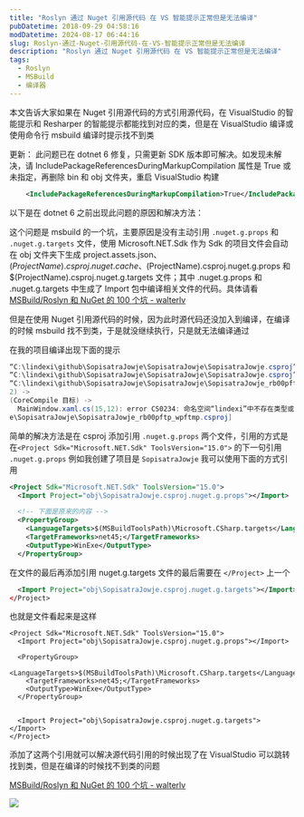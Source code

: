 ```yaml
---
title: "Roslyn 通过 Nuget 引用源代码 在 VS 智能提示正常但是无法编译"
pubDatetime: 2018-09-29 04:58:16
modDatetime: 2024-08-17 06:44:16
slug: Roslyn-通过-Nuget-引用源代码-在-VS-智能提示正常但是无法编译
description: "Roslyn 通过 Nuget 引用源代码 在 VS 智能提示正常但是无法编译"
tags:
  - Roslyn
  - MSBuild
  - 编译器
---
```





本文告诉大家如果在 Nuget 引用源代码的方式引用源代码，在 VisualStudio 的智能提示和 Resharper 的智能提示都能找到对应的类，但是在 VisualStudio 编译或使用命令行 msbuild 编译时提示找不到类

<!--more-->


<!-- CreateTime:2018/9/29 12:58:16 -->

<!-- csdn -->

<!-- 标签：Roslyn,MSBuild,编译器 -->

更新： 此问题已在 dotnet 6 修复，只需更新 SDK 版本即可解决。如发现未解决，请 IncludePackageReferencesDuringMarkupCompilation 属性是 True 或未指定，再删除 bin 和 obj 文件夹，重启 VisualStudio 构建

```xml
    <IncludePackageReferencesDuringMarkupCompilation>True</IncludePackageReferencesDuringMarkupCompilation>
```

以下是在 dotnet 6 之前出现此问题的原因和解决方法：

这个问题是 msbuild 的一个坑，主要原因是没有主动引用 `.nuget.g.props` 和 `.nuget.g.targets` 文件，使用 Microsoft.NET.Sdk 作为 Sdk 的项目文件会自动在 obj 文件夹下生成 project.assets.json、$(ProjectName).csproj.nuget.cache、$(ProjectName).csproj.nuget.g.props 和 $(ProjectName).csproj.nuget.g.targets 文件；其中 .nuget.g.props 和 .nuget.g.targets 中生成了 Import 包中编译相关文件的代码。具体请看[MSBuild/Roslyn 和 NuGet 的 100 个坑 - walterlv](https://blog.walterlv.com/post/problems-of-msbuild-and-nuget.html )

但是在使用 Nuget 引用源代码的时候，因为此时源代码还没加入到编译，在编译的时候 msbuild 找不到类，于是就没继续执行，只是就无法编译通过

在我的项目编译出现下面的提示

```csharp
“C:\lindexi\github\SopisatraJowje\SopisatraJowje\SopisatraJowje.csproj”(默认目标) (1) ->
“C:\lindexi\github\SopisatraJowje\SopisatraJowje\SopisatraJowje.csproj”(Build 目标) (1:2) ->
“C:\lindexi\github\SopisatraJowje\SopisatraJowje\SopisatraJowje_rb00pftp_wpftmp.csproj”(_CompileTemporaryAssembly 目标) (
2) ->
(CoreCompile 目标) ->
  MainWindow.xaml.cs(15,12): error CS0234: 命名空间“lindexi”中不存在类型或命名空间名“Doubi”(是否缺少程序集引用?) [C:\lindexi\github\SopisatraJowj
e\SopisatraJowje\SopisatraJowje_rb00pftp_wpftmp.csproj]
```

简单的解决方法是在 csproj 添加引用 `.nuget.g.props` 两个文件，引用的方式是在`<Project Sdk="Microsoft.NET.Sdk" ToolsVersion="15.0">` 的下一句引用 `.nuget.g.props` 例如我创建了项目是 `SopisatraJowje` 我可以使用下面的方式引用

```xml
<Project Sdk="Microsoft.NET.Sdk" ToolsVersion="15.0">
  <Import Project="obj\SopisatraJowje.csproj.nuget.g.props"></Import>

  <!-- 下面是原来的内容 -->
  <PropertyGroup>
    <LanguageTargets>$(MSBuildToolsPath)\Microsoft.CSharp.targets</LanguageTargets>
    <TargetFrameworks>net45;</TargetFrameworks>
    <OutputType>WinExe</OutputType>
  </PropertyGroup>
```

在文件的最后再添加引用 nuget.g.targets 文件的最后需要在 `</Project>` 上一个

```xml
  <Import Project="obj\SopisatraJowje.csproj.nuget.g.targets"></Import>
</Project>
```

也就是文件看起来是这样

```
<Project Sdk="Microsoft.NET.Sdk" ToolsVersion="15.0">
  <Import Project="obj\SopisatraJowje.csproj.nuget.g.props"></Import>
  
  <PropertyGroup>
    <LanguageTargets>$(MSBuildToolsPath)\Microsoft.CSharp.targets</LanguageTargets>
    <TargetFrameworks>net45;</TargetFrameworks>
    <OutputType>WinExe</OutputType>
  </PropertyGroup>
 

  <Import Project="obj\SopisatraJowje.csproj.nuget.g.targets"></Import>
</Project>
```

添加了这两个引用就可以解决源代码引用的时候出现了在 VisualStudio 可以跳转找到类，但是在编译的时候找不到类的问题

[MSBuild/Roslyn 和 NuGet 的 100 个坑 - walterlv](https://blog.walterlv.com/post/problems-of-msbuild-and-nuget.html )

![](images/img-lindexi%2F2018927201059809.png)
